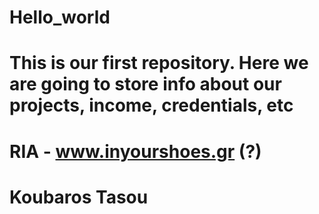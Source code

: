 # Hello_world
# This is our first repository. Here we are going to store info about our projects, income, credentials, etc

# RIA - www.inyourshoes.gr (?)


# Koubaros Tasou
